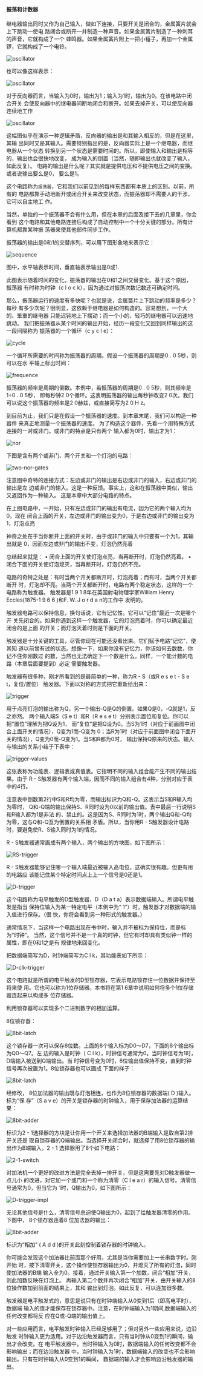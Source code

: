 #### 振荡和计数器

继电器输出同时又作为自己输入，做如下连接，只要开关是闭合的，金属簧片就会上下跳动—使电
路闭合或断开—并制造一种声音。如果金属簧片制造了一种刺耳的声音，它就构成了一个
蜂鸣器。如果金属簧片附上一把小锤子，再加一个金属锣，它就构成了一个电铃。

![oscillator](https://github.com/deanisty/Electron/blob/master/Trigger%20and%20Counter/relay.png)

也可以像这样表示：

![oscillator](https://github.com/deanisty/Electron/blob/master/Trigger%20and%20Counter/oscillator.jpg)

对于反向器而言，当输入为0时，输出为1；输入为1时，输出为0。在该电路中闭合开关
会使反向器中的继电器间断地闭合和断开。如果去掉开关，可以使反向器连续地工作

![oscillator](https://github.com/deanisty/Electron/blob/master/Trigger%20and%20Counter/oscillator-no-switch.jpg)

这幅图似乎在演示一种逻辑矛盾，反向器的输出是和其输入相反的，但是在这里，其输
出同时又是其输入。需要特别指出的是，反向器实际上是一个继电器，而继电器从一个状态
转换到另一个状态是需要时间的。所以，即使输入和输出是相等的，输出也会很快地改变，
成为输入的倒置（当然，随即输出也就改变了输入，如此反复）。
电路的输出是什么呢？其实就是提供电压和不提供电压之间的变换。或者说输出要么是0，
要么是1。

这个电路称为`振荡器`，它和我们以前见到的每样东西都有本质上的区别。以前，所有的
电路都靠手动地断开或闭合开关来改变状态，而振荡器却不需要人的干涉，它可以自主地工
作。

当然，单独的一个振荡器不会有什么用，但在本章的后面及接下去的几章里，你会看到
这个电路和其他电路连接后构成了自动控制中一个十分关键的部分。所有计算机都靠某种振
荡器来使其他部件同步工作。

振荡器的输出是0和1的交替序列，可以用下图形象地来表示它：

![sequence](https://github.com/deanisty/Electron/blob/master/Trigger%20and%20Counter/oscillator-sequence.jpg)

图中，水平轴表示时间，垂直轴表示输出是0或1.

此图表示随着时间的变化，振荡器的输出在0和1之间交替变化。基于这个原因，振荡器
有时称为时钟（c l o c k），因为通过对振荡次数记数还可确定时间。

那么，振荡器运行的速度有多快呢？也就是说，金属簧片上下跳动的频率是多少？每秒
有多少次呢？很明显，这依赖于继电器是如何构造的。容易想到，一个大的、笨重的继电器
只能迟钝地上下摆动；而一个小的、轻巧的继电器可以迅速地跳动。
我们把振荡器从某个时间的输出开始，经历一段变化又回到同样输出的这一段间隔称为
振荡器的一个循环（c y c l e）：

![cycle](https://github.com/deanisty/Electron/blob/master/Trigger%20and%20Counter/oscillator-cycle.jpg)

一个循环所需要的时间称为振荡器的周期。假设一个振荡器的周期是0 . 0 5秒，则可以在水
平轴上标出时间：

![frequence](https://github.com/deanisty/Electron/blob/master/Trigger%20and%20Counter/oscillator-freq.jpg)

振荡器的频率是周期的倒数。本例中，若振荡器的周期是0 . 0 5秒，则其频率是1÷0 . 0 5秒，
即每秒钟2 0个循环。这表明振荡器的输出每秒钟改变2 0次。我们可以说这个振荡器的频率是2 0赫兹，或直接简写为2 0 H z。

到目前为止，我们只是在假设一个振荡器的速度。到本章末尾，我们可以构造一种器件
来真正地测量一个振荡器的速度。
为了构造这个器件，先看一个用特殊方式连接的一对或非门。或非门的特点是只有两个
输入都为0时，输出才为1：

![nor](https://github.com/deanisty/Electron/blob/master/Trigger%20and%20Counter/nor-values.jpg)

下图是含有两个或非门、两个开关和一个灯泡的电路：

![two-nor-gates](https://github.com/deanisty/Electron/blob/master/Trigger%20and%20Counter/two-nor-gates.png)

注意图中奇特的连接方式：左边或非门的输出是右边或非门的输入，右边或非门的输出是左
边或非门的输入。这是一种反馈。事实上，这和在振荡器中类似，输出又返回作为一种输入。
这是本章中大部分电路的特点。

在上图电路中，一开始，只有左边或非门的输出有电流，因为它的两个输入均为0。现在
闭合上面的开关，左边或非门的输出变为0，于是右边或非门的输出变为1，灯泡点亮

神奇之处在于当你断开上面的开关时，由于或非门的输入中只要有一个为1，其输出就是
0，因而左边或非门的输出不变，灯泡仍然亮着

总结起来就是：
• 闭合上面的开关使灯泡点亮，当再断开时，灯泡仍然亮着。
• 闭合下面的开关使灯泡熄灭，当再断开时，灯泡仍然不亮。

电路的奇特之处是：有时当两个开关都断开时，灯泡亮着；而有时，当两个开关都断开
时，灯泡却不亮。当两个开关都断开时，电路有两个稳定状态，这样的一个电路称为触发器。
触发器是1 9 1 8年在英国射电物理学家William Henry Eccles(1875-1 9 6 6 )和F. W. J o r d a n的工作中
发明的。

触发器电路可以保持信息，换句话说，它有记忆性。它可以“记住”最近一次是哪个开
关先闭合的。如果你遇到这样一个触发器，它的灯泡亮着时，你可以确定最近闭合的是上面
的开关；而灯泡灭着时则是下面的开关。

触发器是十分关键的工具，尽管你现在可能还没看出来。它们赋予电路“记忆”，使其知
道以前曾有过的状态。想像一下，如果你没有记忆力，你该如何去数数，你记不住你刚数过
的数，当然也无法确定下一个数是什么。同样，一个能计数的电路（本章后面要提到）必定
需要触发器。

触发器有很多种，刚才所看到的是最简单的一种，称为R - S（或R e s e t - S e t，复位/置位）
触发器。下面以对称的方式把它重新绘出来：

![trigger](https://github.com/deanisty/Electron/blob/master/Trigger%20and%20Counter/trigger.png)

用于点亮灯泡的输出称为Q，另一个输出-Q是Q的倒置。如果Q是0，-Q就是1，反之亦然。
两个输入端S（S e t）和R（R e s e t）分别表示置位和复位。你可以把“置位”理解为把Q设为1，
而“复位”是把Q设为0。当S为1时（对应于前面图中闭合上面开关的情况），Q变为1而-Q变为
0；当R为1时（对应于前面图中闭合下面开关的情况），Q变为0而-Q变为1。当S和R都为0时，
输出保持Q原来的状态。输入与输出的关系小结于下表中：

![trigger-values](https://github.com/deanisty/Electron/blob/master/Trigger%20and%20Counter/trigger-values.jpg)

这张表称为功能表、逻辑表或真值表。它指明不同的输入组合能产生不同的输出结果。由于
R - S触发器有两个输入端，因而不同的输入组合有4种，分别对应于表中的4行。

注意表中倒数第2行中S和R均为零，而输出标识为Q和-Q。这表示当S和R输入均为零时，
Q和-Q端的输出保持S、R同时设为0以前的输出值。表中最后一行说明S和R输入都为1是非法
的、禁止的。这是因为S、R同时为1时，两个输出Q和-Q均为零，这与Q和-Q互为倒置的关系相
矛盾。所以，当你用R - S触发器设计电路时，要避免使R、S输入同时为1的情况。

R - S触发器通常画成有两个输入，两个输出的方块图，如下图所示：

![RS-trigger](https://github.com/deanisty/Electron/blob/master/Trigger%20and%20Counter/R-S-trigger.jpg)

R - S触发器能够记住哪一个输入端最近被输入高电位，这确实很有趣。但更有用的电路应
该能记住某个特定时间点上上一个信号是0还是1。

![D-trigger](https://github.com/deanisty/Electron/blob/master/Trigger%20and%20Counter/D-trigger.png)

这个电路称为电平触发的D型触发器，D（D a t a）表示数据端输入。所谓电平触发是指当
保持位输入为某一特定电平（本例中为“ 1”）时，触发器才对数据端的输入值进行保存。（很
快，你将会看到另一种形式的触发器。）

通常情况下，当这样一个电路出现在书中时，输入并不被标为保持位，而是标为“时钟”。
当然，这个信号并不是一个真的时钟，但它有时却具有类似钟一样的属性，即在0和1之是有
规律地来回变化。

把数据端简写为D，时钟端简写为C l k，其功能表如下所示：

![D-clk-trigger](https://github.com/deanisty/Electron/blob/master/Trigger%20and%20Counter/D-clk-values.jpg)

这个电路就是所谓的电平触发的D型锁存器，它表示电路锁存住一位数据并保持至将来使
用。它也可以称为1位存储器。本书将在第1 6章中说明如何将多个1位存储器连起来以构成多
位存储器。

利用锁存器可以实现多个二进制数字的相加运算。

8位锁存器：

![8bit-latch](https://github.com/deanisty/Electron/blob/master/Trigger%20and%20Counter/8b-latch.jpg)

这个锁存器一次可以保存8位数。上面的8个输入标为D0～D7，下面的8个输出标为Q0～Q7。左
边的输入是时钟（ C l k），时钟信号通常为0。当时钟信号为1时，D端输入被送到Q端输出。当
时钟信号变为0时，8位输出值保持不变，直到时钟信号再次被置为1。8位锁存器也可以画成
下面的样子：

![8bit-latch](https://github.com/deanisty/Electron/blob/master/Trigger%20and%20Counter/8b-latch-1.jpg)

经修改， 8位加法器的输出既与灯泡相连，也作为8位锁存器的数据端( D )输入。标为“保
存”（S a v e）的开关是锁存器的时钟输入，用于保存加法器的运算结果：

![8bit-adder](https://github.com/deanisty/Electron/blob/master/Trigger%20and%20Counter/8bit-adder.png)

标识为2 - 1选择器的方块是让你用一个开关来选择加法器的B端输入是取自第2排开关还是
取自锁存器的Q端输出。当选择开关闭合时，就选择了用8位锁存器的输出作为B端输入。2 - 1
选择器用了8个如下电路：

![2-1-switch](https://github.com/deanisty/Electron/blob/master/Trigger%20and%20Counter/2-1-switch.png)

对加法机一个更好的改进方法是完全去掉一排开关，但是这需要先对D触发器做一点儿小
的改进，对它加一个或门和一个称为清零（C l e a r）的输入信号。清零信号通常为0，但当它为
1时，Q输出为0，如下图所示：

![D-trigger-impl](https://github.com/deanisty/Electron/blob/master/Trigger%20and%20Counter/D-trigger-impl.png)

无论其他信号是什么，清零信号总迫使Q输出为0，起到了给触发器清零的作用。
下图中， 8个锁存器连着8
位加法器的输出：

![8bit-adder](https://github.com/deanisty/Electron/blob/master/Trigger%20and%20Counter/8bit-adder-1.png)

标识为“相加” ( A d d )的开关此刻控制着锁存器的时钟输入。

你可能会发现这个加法器比前面那个好用，尤其是当你需要加上一长串数字时。刚开始
时，按下清零开关，这个操作使锁存器输出为0，并熄灭了所有的灯泡，同时使加法器的B端
输入全为0。接着，通过开关输入第一个加数，闭合“相加”开关，则此加数反映在灯泡上。
再输入第二个数并再次闭合“相加”开关，由开关输入的8位操作数加到前面的结果上，其和
输出到灯泡。如此反复，可以连加很多数。

触发器是电平触发式的，意思是说只有在时钟端输入从0变到1后（即高电平时），数据端
输入的值才能保存在锁存器中。注意，在时钟端输入为1期间,数据端输入的任何改变都将反
应在Q或-Q端的输出值上。

对一些应用而言，电平触发时钟输入已经足够用了；但对另外一些应用来说，边沿触发
时钟输入更为适用。对于边沿触发器而言，只有当时钟从0变到1的瞬间，输出才会改变。在
电平触发器中，当时钟输入为0时，数据端输入的任何改变都不会影响输出；而在边沿触发器
中，当时钟输入为1时，数据端输入的改变也不会影响输出。只有在时钟输入从0变到1的瞬间，
数据端的输入才会影响边沿触发器的输出。




